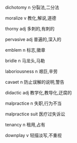 dichotomy		n		分裂法,二分法

moralize		v		教化,解说,道德

thorny		adj		多刺的,有刺的

pervasive		adj		普遍的,深入的

emblem		n		标志,徽章

bridle		n		马龙头,马勒

laboriousness		n		艰巨,辛劳

cavaet		n		防止误解的说明,警告

didactic		adj		教学化,教导化,迂腐的

malpractice		n		失职,行为不当

malpractice suit		医疗过失诉讼

tenancy		n		租用,占有

downplay		v		轻描淡写,不重视